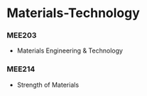 # Materials-Technology

### MEE203
* Materials Engineering & Technology

### MEE214
* Strength of Materials
 

